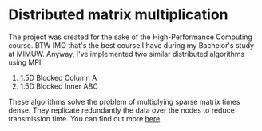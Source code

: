 # Distributed matrix multiplication

The project was created for the sake of the High-Performance Computing course. BTW IMO that's the best course I have during my Bachelor's study at MIMUW. Anyway, I've implemented two similar distributed algorithms using MPI:
1. 1.5D Blocked Column A
2. 1.5D Blocked Inner ABC

These algorithms solve the problem of multiplying sparse matrix times dense. They replicate redundantly the data over the nodes to reduce transmission time. You can find out more [here](https://people.eecs.berkeley.edu/~yelick/papers/spdmmm16.pdf)




